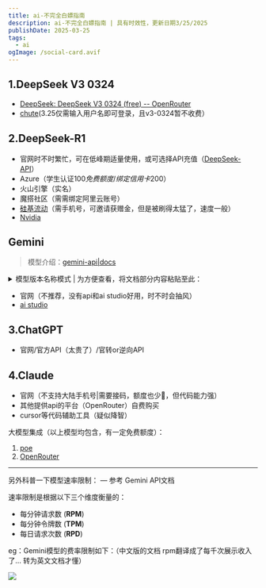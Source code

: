 ```yaml
---
title: ai-不完全白嫖指南
description: ai-不完全白嫖指南 | 具有时效性，更新日期3/25/2025
publishDate: 2025-03-25
tags:
  - ai
ogImage: /social-card.avif
---
```

## 1.DeepSeek V3 0324
- [DeepSeek: DeepSeek V3 0324 (free) -- OpenRouter](https://openrouter.ai/deepseek/deepseek-chat-v3-0324:free/api)
- [chute](https://chutes.ai/app/chute/154ad01c-a431-5744-83c8-651215124360)(3.25仅需输入用户名即可登录，且v3-0324暂不收费）

## 2.DeepSeek-R1
- 官网时不时繁忙，可在低峰期适量使用，或可选择API充值（[DeepSeek-API](https://platform.deepseek.com/top_up)）
- Azure（学生认证100$免费额度/绑定信用卡200$）
- 火山引擎（实名）
- 魔搭社区（需需绑定阿里云账号）
- [硅基流动](https://siliconflow.cn/zh-cn/)（需手机号，可邀请获赠金，但是被刷得太猛了，速度一般）
- [Nvidia](https://build.nvidia.com/deepseek-ai/deepseek-r1)

## Gemini 
    
> 模型介绍：[gemini-api|docs](https://ai.google.dev/gemini-api/docs/models?hl=zh-cn)
<details>

<summary>模型版本名称模式 | 为方便查看，将文档部分内容粘贴至此：</summary>
Gemini 模型有*预览版*和*稳定版*两种版本。
        - **最新**：指向指定生成和变体的尖端模型版本。底层模型会定期更新，并且可能是预览版。只有探索性测试应用和原型才应使用此别名。
            
            最新版本格式：`<model>-<generation>-<variation>-latest`。例如 `gemini-1.0-pro-latest`。
            
        - **最新稳定版**：指向为指定的模型生成和变体发布的最新稳定版。
            
            最新的稳定版本：`<model>-<generation>-<variation>`。例如 `gemini-1.0-pro`。
            
        - **稳定**：指向特定的稳定模型。稳定型模型通常不会发生变化。大多数正式版应用都应使用特定的稳定型模型。
            
            稳定版本模式：`<model>-<generation>-<variation>-<version>`。例如 `gemini-1.0-pro-001`。
            
        - **实验性**：指向实验性模型（不适用于生产环境）。官方发布实验性模型是为了收集反馈、快速将最新动态交到开发者手中，并突出展示 Google 的创新步伐。
            
            实验版本格式：`<model>-<generation>-<variation>-<version>`。例如 `gemini-2.0-pro-exp-02-05`。

</details>
            
- 官网（不推荐，没有api和ai studio好用，时不时会抽风）
- [ai studio](https://aistudio.google.com/)

## 3.ChatGPT
- 官网/官方API（太贵了）/官转or逆向API

## 4.Claude
- 官网（不支持大陆手机号|需要接码，额度也少🥲，但代码能力强）
- 其他提供api的平台（OpenRouter）自费购买
- cursor等代码辅助工具（疑似降智）

大模型集成（以上模型均包含，有一定免费额度）：

1. [poe](https://poe.com/)
2. [OpenRouter](https://openrouter.ai/)

---

另外科普一下模型速率限制： — 参考 Gemini API文档

速率限制是根据以下三个维度衡量的：

- 每分钟请求数 (**RPM**)
- 每分钟令牌数 (**TPM**)
- 每日请求次数 (**RPD**)

eg：Gemini模型的费率限制如下：（中文版的文档 rpm翻译成了每千次展示收入了… 转为英文文档才懂）

![](https://raw.githubusercontent.com/Snnerney/image/refs/heads/main/image.png)
